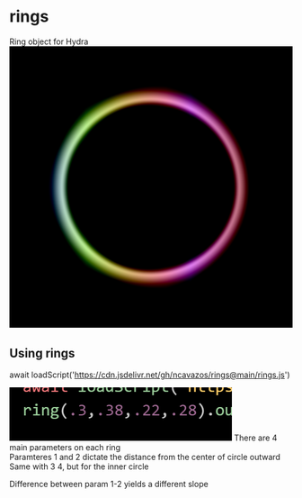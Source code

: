 # rings
Ring object for Hydra<br>
![](rings.png)</br>
## Using rings
await loadScript('https://cdn.jsdelivr.net/gh/ncavazos/rings@main/rings.js')

![](parameters.png)
There are 4 main parameters on each ring</br>
Paramteres 1 and 2 dictate the distance from the center of circle outward</br>
Same with 3 4, but for the inner circle</br>

Difference between param 1-2 yields a different slope
